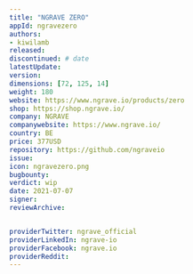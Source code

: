 ```yaml
---
title: "NGRAVE ZERO"
appId: ngravezero
authors:
- kiwilamb
released: 
discontinued: # date
latestUpdate:
version:
dimensions: [72, 125, 14]
weight: 180
website: https://www.ngrave.io/products/zero
shop: https://shop.ngrave.io/
company: NGRAVE
companywebsite: https://www.ngrave.io/
country: BE
price: 377USD
repository: https://github.com/ngraveio
issue:
icon: ngravezero.png
bugbounty:
verdict: wip
date: 2021-07-07
signer:
reviewArchive:


providerTwitter: ngrave_official
providerLinkedIn: ngrave-io
providerFacebook: ngrave.io
providerReddit: 
---
```


